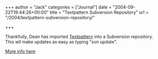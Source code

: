 +++
author = "Jack"
categories = ["Journal"]
date = "2004-09-22T19:44:26+00:00"
title = "Textpattern Subversion Repository"
url = "/2004/textpattern-subversion-repository/"

+++

Thankfully, Dean has imported [Textpattern][1] into a Subversion repository. This wll make updates as easy as typing "svn update".

[More info here][2]

 [1]: http://www.textpattern.com
 [2]: http://dev.textpattern.com/trac.cgi/wiki/TxpDevSubversion
